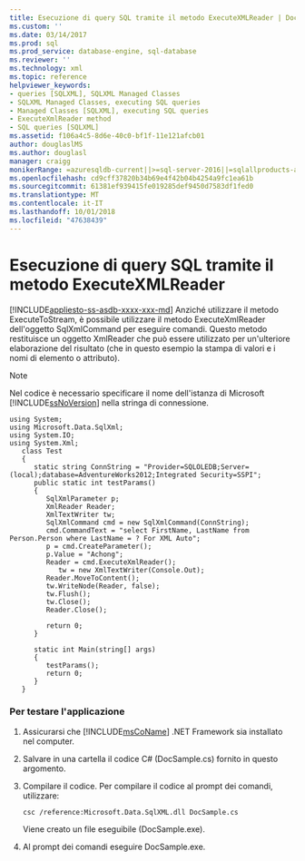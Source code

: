 ```yaml
---
title: Esecuzione di query SQL tramite il metodo ExecuteXMLReader | Documenti di Microsoft
ms.custom: ''
ms.date: 03/14/2017
ms.prod: sql
ms.prod_service: database-engine, sql-database
ms.reviewer: ''
ms.technology: xml
ms.topic: reference
helpviewer_keywords:
- queries [SQLXML], SQLXML Managed Classes
- SQLXML Managed Classes, executing SQL queries
- Managed Classes [SQLXML], executing SQL queries
- ExecuteXmlReader method
- SQL queries [SQLXML]
ms.assetid: f106a4c5-8d6e-40c0-bf1f-11e121afcb01
author: douglaslMS
ms.author: douglasl
manager: craigg
monikerRange: =azuresqldb-current||>=sql-server-2016||=sqlallproducts-allversions||>=sql-server-linux-2017||=azuresqldb-mi-current
ms.openlocfilehash: cd9cff37820b34b69e4f42b04b4254a9fc1ea61b
ms.sourcegitcommit: 61381ef939415fe019285def9450d7583df1fed0
ms.translationtype: MT
ms.contentlocale: it-IT
ms.lasthandoff: 10/01/2018
ms.locfileid: "47638439"
---
```

# <a name="executing-sql-queries-by-using-the-executexmlreader-method"></a>Esecuzione di query SQL tramite il metodo ExecuteXMLReader
[!INCLUDE[appliesto-ss-asdb-xxxx-xxx-md](../../../includes/appliesto-ss-asdb-xxxx-xxx-md.md)]
  Anziché utilizzare il metodo ExecuteToStream, è possibile utilizzare il metodo ExecuteXmlReader dell'oggetto SqlXmlCommand per eseguire comandi. Questo metodo restituisce un oggetto XmlReader che può essere utilizzato per un'ulteriore elaborazione del risultato (che in questo esempio la stampa di valori e i nomi di elemento o attributo).  
  
> [!NOTE]  
>  Nel codice è necessario specificare il nome dell'istanza di Microsoft [!INCLUDE[ssNoVersion](../../../includes/ssnoversion-md.md)] nella stringa di connessione.  
  
```  
using System;  
using Microsoft.Data.SqlXml;  
using System.IO;  
using System.Xml;  
   class Test  
   {  
      static string ConnString = "Provider=SQLOLEDB;Server=(local);database=AdventureWorks2012;Integrated Security=SSPI";  
      public static int testParams()  
      {  
         SqlXmlParameter p;  
         XmlReader Reader;  
         XmlTextWriter tw;  
         SqlXmlCommand cmd = new SqlXmlCommand(ConnString);  
         cmd.CommandText = "select FirstName, LastName from Person.Person where LastName = ? For XML Auto";  
         p = cmd.CreateParameter();  
         p.Value = "Achong";  
         Reader = cmd.ExecuteXmlReader();  
            tw = new XmlTextWriter(Console.Out);  
         Reader.MoveToContent();  
         tw.WriteNode(Reader, false);  
         tw.Flush();  
         tw.Close();  
         Reader.Close();  
  
         return 0;  
      }  
  
      static int Main(string[] args)  
      {  
         testParams();  
         return 0;  
      }  
   }  
```  
  
### <a name="to-test-the-application"></a>Per testare l'applicazione  
  
1.  Assicurarsi che [!INCLUDE[msCoName](../../../includes/msconame-md.md)] .NET Framework sia installato nel computer.  
  
2.  Salvare in una cartella il codice C# (DocSample.cs) fornito in questo argomento.  
  
3.  Compilare il codice. Per compilare il codice al prompt dei comandi, utilizzare:  
  
    ```  
    csc /reference:Microsoft.Data.SqlXML.dll DocSample.cs  
    ```  
  
     Viene creato un file eseguibile (DocSample.exe).  
  
4.  Al prompt dei comandi eseguire DocSample.exe.  
  
  
